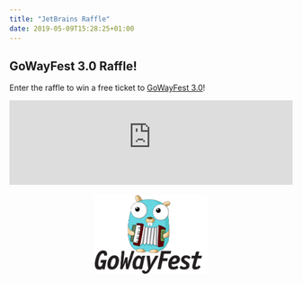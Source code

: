 ```yaml
---
title: "JetBrains Raffle"
date: 2019-05-09T15:28:25+01:00
---
```


## GoWayFest 3.0 Raffle!

Enter the raffle to win a free ticket to [GoWayFest 3.0](https://goway.io)!

<iframe src="https://go-london-user-group.github.io/raffle/?greeting=Hey%20%40LondonGophers%2C%20please%20enter%20me%20into%20the%20%40GoWayFest%20raffle!&amp;hashtags=LondonGophers" style="border:0px;width:100%;overflow:hidden"></iframe>

<a href="https://www.jetbrains.com"><img src="GoWayFest_logo_gofer.png" width="200px" style="display:block; margin-left: auto; margin-right: auto"/></a>
